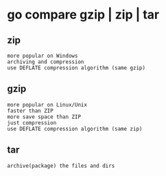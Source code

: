 # go compare gzip | zip | tar

## zip

    more popular on Windows
    archiving and compression
    use DEFLATE compression algorithm (same gzip)

## gzip

    more popular on Linux/Unix
    faster than ZIP
    more save space than ZIP
    just compression
    use DEFLATE compression algorithm (same zip)

## tar

    archive(package) the files and dirs

